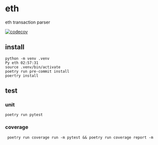 # eth
eth transaction parser

[![codecov](https://codecov.io/gh/Jarvie8176/eth/branch/main/graph/badge.svg?token=HQP6GE9CXK)](https://codecov.io/gh/Jarvie8176/eth)


## install

```shell
python -m venv .venv                                                          Py eth 02:57:31
source .venv/bin/activate
poetry run pre-commit install
poertry install
```

## test

### unit
```shell
poetry run pytest
```

### coverage
```shell
 poetry run coverage run -m pytest && poetry run coverage report -m
```
